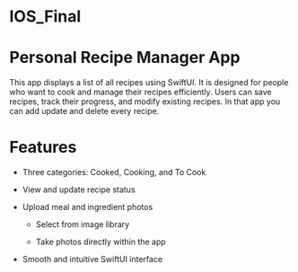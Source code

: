 # IOS_Final
# Personal Recipe Manager App
This app displays a list of all recipes using SwiftUI. It is designed for people who want to 
cook and manage their recipes efficiently. Users can save recipes, track their progress,
and modify existing recipes. In that app you can add update and delete every recipe. 

# Features
* Three categories: Cooked, Cooking, and To Cook

* View and update recipe status

* Upload meal and ingredient photos

    * Select from image library

    * Take photos directly within the app

* Smooth and intuitive SwiftUI interface